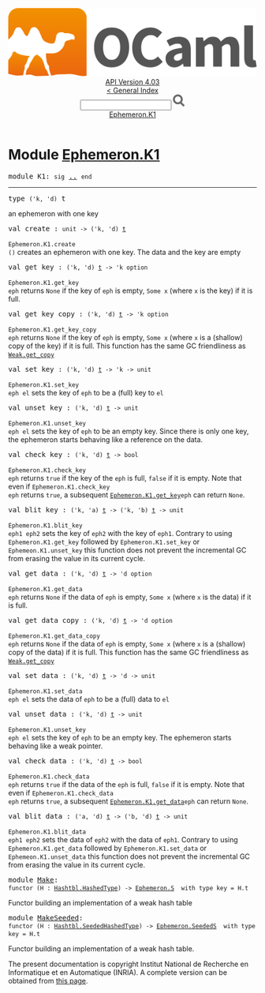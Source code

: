 <!-- ((! set title API !)) ((! set documentation !)) ((! set api !)) ((! set nobreadcrumb !)) -->
<div class="api"><header><nav class="toc brand"><a class="brand" href="https://ocaml.org/"><img src="colour-logo-gray.svg" class="svg" alt="OCaml"></a></nav><nav class="toc"><div class="toc_version"><a href="/docs" id="version-select">API Version 4.03</a></div><a href="index.html">&lt; General Index</a><div class="api_search"><input type="text" name="apisearch" id="api_search" oninput="mySearch(false);" onkeypress="this.oninput();" onclick="this.oninput();" onpaste="this.oninput();">
<img src="search_icon.svg" alt="Search" class="svg" onclick="mySearch(false)"></div>
<div id="search_results"></div><div class="toc_title"><a href="#top">Ephemeron.K1</a></div><ul></ul></nav></header>

<h1>Module <a href="type_Ephemeron.K1.html">Ephemeron.K1</a></h1>

<pre><span class="keyword">module</span> K1: <code class="code"><span class="keyword">sig</span></code> <a href="Ephemeron.K1.html">..</a> <code class="code"><span class="keyword">end</span></code></pre><hr width="100%">

<pre><span id="TYPEt"><span class="keyword">type</span> <code class="type">('k, 'd)</code> t</span> </pre>
<div class="info ">
an ephemeron with one key<br>
</div>


<pre><span id="VALcreate"><span class="keyword">val</span> create</span> : <code class="type">unit -&gt; ('k, 'd) <a href="Ephemeron.K1.html#TYPEt">t</a></code></pre><div class="info ">
<code class="code"><span class="constructor">Ephemeron</span>.<span class="constructor">K1</span>.create ()</code> creates an ephemeron with one key. The
      data and the key are empty<br>
</div>

<pre><span id="VALget_key"><span class="keyword">val</span> get_key</span> : <code class="type">('k, 'd) <a href="Ephemeron.K1.html#TYPEt">t</a> -&gt; 'k option</code></pre><div class="info ">
<code class="code"><span class="constructor">Ephemeron</span>.<span class="constructor">K1</span>.get_key eph</code> returns <code class="code"><span class="constructor">None</span></code> if the key of <code class="code">eph</code> is
      empty, <code class="code"><span class="constructor">Some</span> x</code> (where <code class="code">x</code> is the key) if it is full.<br>
</div>

<pre><span id="VALget_key_copy"><span class="keyword">val</span> get_key_copy</span> : <code class="type">('k, 'd) <a href="Ephemeron.K1.html#TYPEt">t</a> -&gt; 'k option</code></pre><div class="info ">
<code class="code"><span class="constructor">Ephemeron</span>.<span class="constructor">K1</span>.get_key_copy eph</code> returns <code class="code"><span class="constructor">None</span></code> if the key of <code class="code">eph</code> is
      empty, <code class="code"><span class="constructor">Some</span> x</code> (where <code class="code">x</code> is a (shallow) copy of the key) if
      it is full. This function has the same GC friendliness as <a href="Weak.html#VALget_copy"><code class="code"><span class="constructor">Weak</span>.get_copy</code></a><br>
</div>

<pre><span id="VALset_key"><span class="keyword">val</span> set_key</span> : <code class="type">('k, 'd) <a href="Ephemeron.K1.html#TYPEt">t</a> -&gt; 'k -&gt; unit</code></pre><div class="info ">
<code class="code"><span class="constructor">Ephemeron</span>.<span class="constructor">K1</span>.set_key eph el</code> sets the key of <code class="code">eph</code> to be a
      (full) key to <code class="code">el</code><br>
</div>

<pre><span id="VALunset_key"><span class="keyword">val</span> unset_key</span> : <code class="type">('k, 'd) <a href="Ephemeron.K1.html#TYPEt">t</a> -&gt; unit</code></pre><div class="info ">
<code class="code"><span class="constructor">Ephemeron</span>.<span class="constructor">K1</span>.unset_key eph el</code> sets the key of <code class="code">eph</code> to be an
      empty key. Since there is only one key, the ephemeron starts
      behaving like a reference on the data.<br>
</div>

<pre><span id="VALcheck_key"><span class="keyword">val</span> check_key</span> : <code class="type">('k, 'd) <a href="Ephemeron.K1.html#TYPEt">t</a> -&gt; bool</code></pre><div class="info ">
<code class="code"><span class="constructor">Ephemeron</span>.<span class="constructor">K1</span>.check_key eph</code> returns <code class="code"><span class="keyword">true</span></code> if the key of the <code class="code">eph</code>
      is full, <code class="code"><span class="keyword">false</span></code> if it is empty. Note that even if
      <code class="code"><span class="constructor">Ephemeron</span>.<span class="constructor">K1</span>.check_key eph</code> returns <code class="code"><span class="keyword">true</span></code>, a subsequent
      <a href="Ephemeron.K1.html#VALget_key"><code class="code"><span class="constructor">Ephemeron</span>.<span class="constructor">K1</span>.get_key</code></a><code class="code">eph</code> can return <code class="code"><span class="constructor">None</span></code>.<br>
</div>

<pre><span id="VALblit_key"><span class="keyword">val</span> blit_key</span> : <code class="type">('k, 'a) <a href="Ephemeron.K1.html#TYPEt">t</a> -&gt; ('k, 'b) <a href="Ephemeron.K1.html#TYPEt">t</a> -&gt; unit</code></pre><div class="info ">
<code class="code"><span class="constructor">Ephemeron</span>.<span class="constructor">K1</span>.blit_key eph1 eph2</code> sets the key of <code class="code">eph2</code> with
      the key of <code class="code">eph1</code>. Contrary to using <code class="code"><span class="constructor">Ephemeron</span>.<span class="constructor">K1</span>.get_key</code>
      followed by <code class="code"><span class="constructor">Ephemeron</span>.<span class="constructor">K1</span>.set_key</code> or <code class="code"><span class="constructor">Ephemeon</span>.<span class="constructor">K1</span>.unset_key</code>
      this function does not prevent the incremental GC from erasing
      the value in its current cycle.<br>
</div>

<pre><span id="VALget_data"><span class="keyword">val</span> get_data</span> : <code class="type">('k, 'd) <a href="Ephemeron.K1.html#TYPEt">t</a> -&gt; 'd option</code></pre><div class="info ">
<code class="code"><span class="constructor">Ephemeron</span>.<span class="constructor">K1</span>.get_data eph</code> returns <code class="code"><span class="constructor">None</span></code> if the data of <code class="code">eph</code> is
      empty, <code class="code"><span class="constructor">Some</span> x</code> (where <code class="code">x</code> is the data) if it is full.<br>
</div>

<pre><span id="VALget_data_copy"><span class="keyword">val</span> get_data_copy</span> : <code class="type">('k, 'd) <a href="Ephemeron.K1.html#TYPEt">t</a> -&gt; 'd option</code></pre><div class="info ">
<code class="code"><span class="constructor">Ephemeron</span>.<span class="constructor">K1</span>.get_data_copy eph</code> returns <code class="code"><span class="constructor">None</span></code> if the data of <code class="code">eph</code> is
      empty, <code class="code"><span class="constructor">Some</span> x</code> (where <code class="code">x</code> is a (shallow) copy of the data) if
      it is full. This function has the same GC friendliness as <a href="Weak.html#VALget_copy"><code class="code"><span class="constructor">Weak</span>.get_copy</code></a><br>
</div>

<pre><span id="VALset_data"><span class="keyword">val</span> set_data</span> : <code class="type">('k, 'd) <a href="Ephemeron.K1.html#TYPEt">t</a> -&gt; 'd -&gt; unit</code></pre><div class="info ">
<code class="code"><span class="constructor">Ephemeron</span>.<span class="constructor">K1</span>.set_data eph el</code> sets the data of <code class="code">eph</code> to be a
      (full) data to <code class="code">el</code><br>
</div>

<pre><span id="VALunset_data"><span class="keyword">val</span> unset_data</span> : <code class="type">('k, 'd) <a href="Ephemeron.K1.html#TYPEt">t</a> -&gt; unit</code></pre><div class="info ">
<code class="code"><span class="constructor">Ephemeron</span>.<span class="constructor">K1</span>.unset_key eph el</code> sets the key of <code class="code">eph</code> to be an
      empty key. The ephemeron starts behaving like a weak pointer.<br>
</div>

<pre><span id="VALcheck_data"><span class="keyword">val</span> check_data</span> : <code class="type">('k, 'd) <a href="Ephemeron.K1.html#TYPEt">t</a> -&gt; bool</code></pre><div class="info ">
<code class="code"><span class="constructor">Ephemeron</span>.<span class="constructor">K1</span>.check_data eph</code> returns <code class="code"><span class="keyword">true</span></code> if the data of the <code class="code">eph</code>
      is full, <code class="code"><span class="keyword">false</span></code> if it is empty. Note that even if
      <code class="code"><span class="constructor">Ephemeron</span>.<span class="constructor">K1</span>.check_data eph</code> returns <code class="code"><span class="keyword">true</span></code>, a subsequent
      <a href="Ephemeron.K1.html#VALget_data"><code class="code"><span class="constructor">Ephemeron</span>.<span class="constructor">K1</span>.get_data</code></a><code class="code">eph</code> can return <code class="code"><span class="constructor">None</span></code>.<br>
</div>

<pre><span id="VALblit_data"><span class="keyword">val</span> blit_data</span> : <code class="type">('a, 'd) <a href="Ephemeron.K1.html#TYPEt">t</a> -&gt; ('b, 'd) <a href="Ephemeron.K1.html#TYPEt">t</a> -&gt; unit</code></pre><div class="info ">
<code class="code"><span class="constructor">Ephemeron</span>.<span class="constructor">K1</span>.blit_data eph1 eph2</code> sets the data of <code class="code">eph2</code> with
      the data of <code class="code">eph1</code>. Contrary to using <code class="code"><span class="constructor">Ephemeron</span>.<span class="constructor">K1</span>.get_data</code>
      followed by <code class="code"><span class="constructor">Ephemeron</span>.<span class="constructor">K1</span>.set_data</code> or <code class="code"><span class="constructor">Ephemeon</span>.<span class="constructor">K1</span>.unset_data</code>
      this function does not prevent the incremental GC from erasing
      the value in its current cycle.<br>
</div>

<pre><span class="keyword">module</span> <a href="Ephemeron.K1.Make.html">Make</a>: <div class="sig_block"><code class="code"><span class="keyword">functor</span> (</code><code class="code"><span class="constructor">H</span></code><code class="code"> : </code><code class="type"><a href="Hashtbl.HashedType.html">Hashtbl.HashedType</a></code><code class="code">) <span class="keywordsign">-&gt;</span> </code><code class="type"><a href="Ephemeron.S.html">Ephemeron.S</a></code><code class="type">  with type key = H.t</code></div></pre><div class="info">
Functor building an implementation of a weak hash table
</div>

<pre><span class="keyword">module</span> <a href="Ephemeron.K1.MakeSeeded.html">MakeSeeded</a>: <div class="sig_block"><code class="code"><span class="keyword">functor</span> (</code><code class="code"><span class="constructor">H</span></code><code class="code"> : </code><code class="type"><a href="Hashtbl.SeededHashedType.html">Hashtbl.SeededHashedType</a></code><code class="code">) <span class="keywordsign">-&gt;</span> </code><code class="type"><a href="Ephemeron.SeededS.html">Ephemeron.SeededS</a></code><code class="type">  with type key = H.t</code></div></pre><div class="info">
Functor building an implementation of a weak hash table.
</div>
<div class="copyright">The present documentation is copyright Institut National de Recherche en Informatique et en Automatique (INRIA). A complete version can be obtained from <a href="http://caml.inria.fr/pub/docs/manual-ocaml/">this page</a>.</div></div>